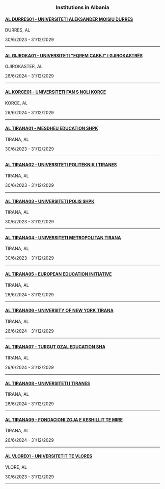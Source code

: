 <h3 align="center">Institutions in Albania</h3>

<h4><a href="//www.uamd.edu.al" target="_blank">AL DURRES01 - UNIVERSITETI ALEKSANDER MOISIU DURRES</a></h4>
DURRES, AL

30/6/2023 - 31/12/2029

---
<h4><a href="//www.uogj.edu.al" target="_blank">AL GIJROKA01 - UNIVERSITETI "EQREM ÇABEJ" I GJIROKASTRËS</a></h4>
GJIROKASTER, AL

26/6/2024 - 31/12/2029

---
<h4><a href="//www.unkorce.edu.al" target="_blank">AL KORCE01 - UNIVERSITETI FAN S NOLI KORCE</a></h4>
KORCE, AL

26/6/2024 - 31/12/2029

---
<h4><a href="//www.umsh.edu.al" target="_blank">AL TIRANA01 - MESDHEU EDUCATION SHPK</a></h4>
TIRANA, AL

30/6/2023 - 31/12/2029

---
<h4><a href="//www.upt.al" target="_blank">AL TIRANA02 - UNIVERSITETI POLITEKNIK I TIRANES</a></h4>
TIRANA, AL

30/6/2023 - 31/12/2029

---
<h4><a href="//www.universitetipolis.edu.al" target="_blank">AL TIRANA03 - UNIVERSITETI POLIS SHPK</a></h4>
TIRANA, AL

30/6/2023 - 31/12/2029

---
<h4><a href="//www.umt.edu.al" target="_blank">AL TIRANA04 - UNIVERSITETI METROPOLITAN TIRANA</a></h4>
TIRANA, AL

30/6/2023 - 31/12/2029

---
<h4><a href="//www.uet.edu.al" target="_blank">AL TIRANA05 - EUROPEAN EDUCATION INITIATIVE</a></h4>
TIRANA, AL

26/6/2024 - 31/12/2029

---
<h4><a href="https://www.unyt.edu.al/" target="_blank">AL TIRANA06 - UNIVERSITY OF NEW YORK TIRANA</a></h4>
TIRANA, AL

26/6/2024 - 31/12/2029

---
<h4><a href="//www.epoka.edu.al" target="_blank">AL TIRANA07 - TURGUT OZAL EDUCATION SHA</a></h4>
TIRANA, AL

26/6/2024 - 31/12/2029

---
<h4><a href="//www.unitir.edu.al" target="_blank">AL TIRANA08 - UNIVERSITETI I TIRANES</a></h4>
TIRANA, AL

26/6/2024 - 31/12/2029

---
<h4><a href="//www.unizkm.al" target="_blank">AL TIRANA09 - FONDACIONI ZOJA E KESHILLIT TE MIRE</a></h4>
TIRANA, AL

26/6/2024 - 31/12/2029

---
<h4><a href="http://www.univlora.edu.al" target="_blank">AL VLORE01 - UNIVERSITETIT TE VLORES</a></h4>
VLORE, AL

30/6/2023 - 31/12/2029

---